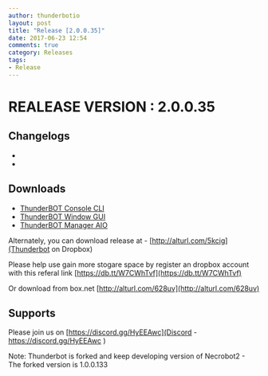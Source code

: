 ```yaml
---
author: thunderbotio
layout: post
title: "Release [2.0.0.35]"
date: 2017-06-23 12:54
comments: true
category: Releases
tags:
- Release
---
```


# REALEASE VERSION : 2.0.0.35

## Changelogs
- 
- 

## Downloads
- [ThunderBOT Console CLI](/releases/2.0.0.35/ThunderBOT.CLI.zip)
- [ThunderBOT Window GUI](/releases/2.0.0.35/ThunderBOT.Win.zip)
- [ThunderBOT Manager AIO](/releases/2.0.0.35/ThunderBOT.Manager.zip)

Alternately, you can download release at - [http://alturl.com/5kcig](Thunderbot on Dropbox)

Please help use gain more stogare space by register an dropbox account with this referal link [https://db.tt/W7CWhTvf](https://db.tt/W7CWhTvf)

Or download from box.net [http://alturl.com/628uv](http://alturl.com/628uv)

## Supports

Please join us on [https://discord.gg/HyEEAwc](Discord - https://discord.gg/HyEEAwc )

Note: Thunderbot is forked and keep developing version of Necrobot2 - The forked version is 1.0.0.133
